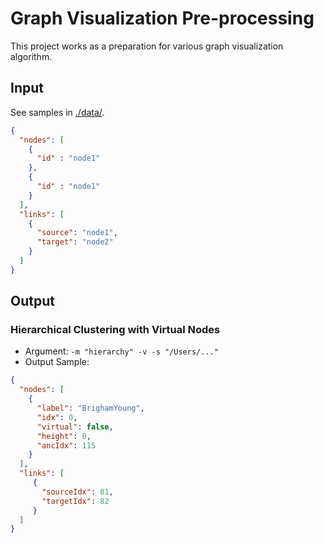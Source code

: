 # Graph Visualization Pre-processing

This project works as a preparation for various graph visualization algorithm.

## Input
See samples in  [./data/](https://github.com/Francbob/GraphVisPreprocess/tree/master/data).

```json
{
  "nodes": [
    {
      "id" : "node1"
    },
    {
      "id" : "node1"
    }
  ],
  "links": [
    {
      "source": "node1",
      "target": "node2" 
    }
  ]
}
```

## Output

### Hierarchical Clustering with Virtual Nodes

- Argument: `-m "hierarchy" -v -s "/Users/..."`
- Output Sample:
```json
{
  "nodes": [
    {
      "label": "BrighamYoung",
      "idx": 0,
      "virtual": false,
      "height": 0,
      "ancIdx": 115
    }
  ],
  "links": [
     {
       "sourceIdx": 81,
       "targetIdx": 82
     }
  ]
}
```